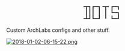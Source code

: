 <pre align="center">
╺┳┓┏━┓╺┳╸┏━┓
 ┃┃┃ ┃ ┃ ┗━┓
╺┻┛┗━┛ ╹ ┗━┛</pre>
Custom ArchLabs configs and other stuff.

<a href="https://scrot.moe/image/6AhSn"><img src="https://cdn.scrot.moe/images/2018/01/02/2018-01-02-06-15-22.png" alt="2018-01-02-06-15-22.png" border="0" /></a>
